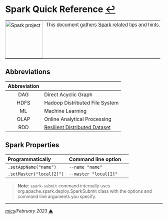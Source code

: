 # <span id="top">Spark Quick Reference</span> <span style="size:30%;"><a href="README.md">↩</a></span>

<table style="font-family:Helvetica,Arial;line-height:1.6;">
  <tr>
  <td style="border:0;padding:0 10px 0 0;min-width:120px;"><a href="https://spark.apache.org/"><img src="https://spark.apache.org/images/spark-logo-trademark.png" width="120" alt="Spark project"/></a></td>
  <td style="border:0;padding:0;vertical-align:text-top;">This document gathers <a href="https://spark.apache.org/" rel="external">Spark</a> related tips and hints.
  </td>
  </tr>
</table>

## <span id="abbreviations">Abbreviations</span>

| Abbreviation |                                |
|:------------:|:-------------------------------|
| DAG          | Direct Acyclic Graph           |
| HDFS         | Hadoop Distributed File System |
| ML           | Machine Learning               |
| OLAP         | Online Analytical Processing   |
| RDD          | [Resilient Distributed Dataset][databricks_rdd] |

## <span id="properties">Spark Properties</span>

| Programmatically         | Command line option   |   |
|:-------------------------|:----------------------|:--|
| `.setAppName("name")`    | `--name "name"`       |   |
| `.setMaster("local[2]")` | `--master "local[2]"` | |

<!-- https://sparkbyexamples.com/spark/spark-submit-command/ -->
> **Note**: `spark-submit` command internally uses org.apache.spark.deploy.SparkSubmit class with the options and command line arguments you specify.

---

*[mics](https://lampwww.epfl.ch/~michelou/)/February 2023* [**&#9650;**](#top)
<span id="bottom">&nbsp;</span>

<!-- link refs -->

[blog_meakins]: https://pivotalbi.com/build-your-own-winutils-for-spark/
[databricks_rdd]: https://databricks.com/glossary/what-is-rdd
